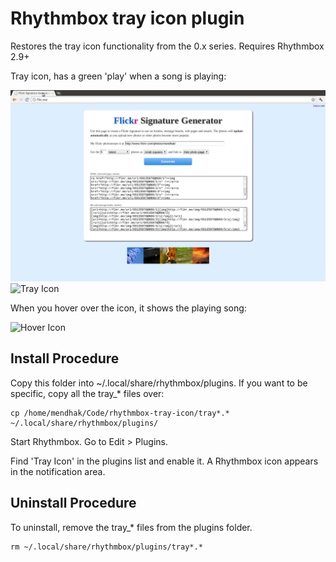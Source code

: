 Rhythmbox tray icon plugin
==========================

Restores the tray icon functionality from the 0.x series. Requires Rhythmbox 2.9+

Tray icon, has a green 'play' when a song is playing:

![Front end screenshot](https://github.com/mendhak/flickrsignature/raw/master/flkrme.png)
![Tray Icon](http://farm8.staticflickr.com/7232/7219610460_327356b800_o.png)


When you hover over the icon, it shows the playing song:

![Hover Icon](http://farm8.staticflickr.com/7102/7219610526_a2cd6e9f18_o.png)


Install Procedure
-----------------
Copy this folder into ~/.local/share/rhythmbox/plugins.  If you want to be specific, copy all the tray_* files over:

    cp /home/mendhak/Code/rhythmbox-tray-icon/tray*.* ~/.local/share/rhythmbox/plugins/

Start Rhythmbox.  Go to Edit > Plugins.

Find 'Tray Icon' in the plugins list and enable it.  A Rhythmbox icon appears in the notification area.


Uninstall Procedure
-----------------

To uninstall, remove the tray_* files from the plugins folder.

    rm ~/.local/share/rhythmbox/plugins/tray*.*


